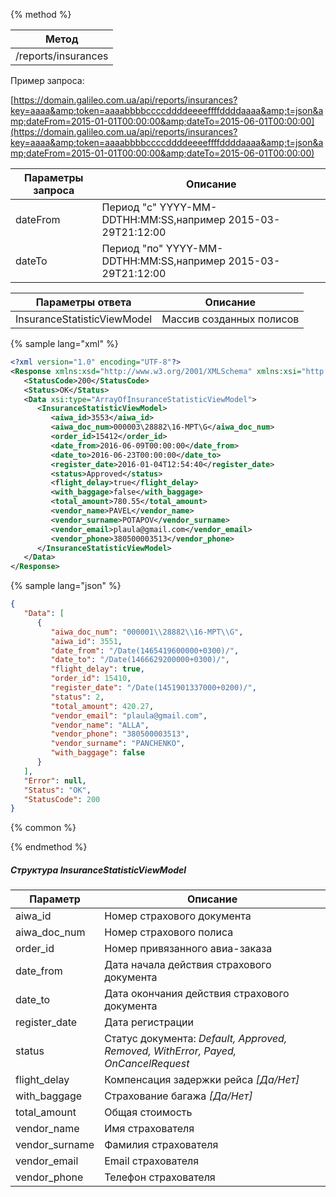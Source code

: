 {% method %}

| **Метод** |
| --- |
| /reports/insurances |

Пример запроса:

[https://domain.galileo.com.ua/api/reports/insurances?key=aaaa&amp;token=aaaabbbbccccddddeeeeffffddddaaaa&amp;t=json&amp;dateFrom=2015-01-01T00:00:00&amp;dateTo=2015-06-01T00:00:00](https://domain.galileo.com.ua/api/reports/insurances?key=aaaa&amp;token=aaaabbbbccccddddeeeeffffddddaaaa&amp;t=json&amp;dateFrom=2015-01-01T00:00:00&amp;dateTo=2015-06-01T00:00:00)

| **Параметры запроса** | **Описание** |
| --- | --- |
| dateFrom | Период "с" YYYY-MM-DDTHH:MM:SS,например 2015-03-29T21:12:00 |
| dateTo | Период "по" YYYY-MM-DDTHH:MM:SS,например 2015-03-29T21:12:00 |

| **Параметры ответа** | **Описание** |
| --- | --- |
| InsuranceStatisticViewModel | Массив созданных полисов |


{% sample lang="xml" %}

```xml
<?xml version="1.0" encoding="UTF-8"?>
<Response xmlns:xsd="http://www.w3.org/2001/XMLSchema" xmlns:xsi="http://www.w3.org/2001/XMLSchema-instance">
   <StatusCode>200</StatusCode>
   <Status>OK</Status>
   <Data xsi:type="ArrayOfInsuranceStatisticViewModel">
      <InsuranceStatisticViewModel>
         <aiwa_id>3553</aiwa_id>
         <aiwa_doc_num>000003\28882\16-MPT\G</aiwa_doc_num>
         <order_id>15412</order_id>
         <date_from>2016-06-09T00:00:00</date_from>
         <date_to>2016-06-23T00:00:00</date_to>
         <register_date>2016-01-04T12:54:40</register_date>
         <status>Approved</status>
         <flight_delay>true</flight_delay>
         <with_baggage>false</with_baggage>
         <total_amount>780.55</total_amount>
         <vendor_name>PAVEL</vendor_name>
         <vendor_surname>POTAPOV</vendor_surname>
         <vendor_email>plaula@gmail.com</vendor_email>
         <vendor_phone>380500003513</vendor_phone>
      </InsuranceStatisticViewModel>
   </Data>
</Response>
```

{% sample lang="json" %}

```json
{
   "Data": [
      {
         "aiwa_doc_num": "000001\\28882\\16-MPT\\G",
         "aiwa_id": 3551,
         "date_from": "/Date(1465419600000+0300)/",
         "date_to": "/Date(1466629200000+0300)/",
         "flight_delay": true,
         "order_id": 15410,
         "register_date": "/Date(1451901337000+0200)/",
         "status": 2,
         "total_amount": 420.27,
         "vendor_email": "plaula@gmail.com",
         "vendor_name": "ALLA",
         "vendor_phone": "380500003513",
         "vendor_surname": "PANCHENKO",
         "with_baggage": false
      }
   ],
   "Error": null,
   "Status": "OK",
   "StatusCode": 200
}
```
{% common %}

{% endmethod %}

##### Структура InsuranceStatisticViewModel

| **Параметр** | **Описание** |
| --- | --- |
| aiwa\_id | Номер страхового документа |
| aiwa\_doc\_num | Номер страхового полиса |
| order\_id | Номер привязанного авиа-заказа |
| date\_from | Дата начала действия страхового документа |
| date\_to | Дата окончания действия страхового документа |
| register\_date | Дата регистрации |
| status | Статус документа: _Default, Approved, Removed, WithError, Payed, OnCancelRequest_ |
| flight\_delay | Компенсация задержки рейса _\[Да/Нет\]_ |
| with\_baggage | Cтрахование багажа _\[Да/Нет\]_ |
| total\_amount | Общая стоимость |
| vendor\_name | Имя страхователя |
| vendor\_surname | Фамилия страхователя |
| vendor\_email | Email страхователя |
| vendor\_phone | Телефон  страхователя |



